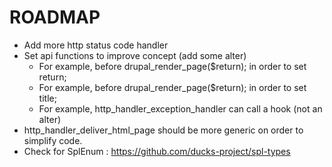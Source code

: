 # ROADMAP

* Add more http status code handler
* Set api functions to improve concept (add some alter)
  * For example, before drupal_render_page($return); in order to set return;
  * For example, before drupal_render_page($return); in order to set title;
  * For example, http_handler_exception_handler can call a hook (not an alter)
* http_handler_deliver_html_page should be more generic on order to 
simplify code.
* Check for SplEnum : https://github.com/ducks-project/spl-types
